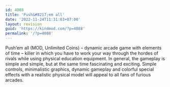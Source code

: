 ```yaml
---
id: 4088
title: 'Push&#8217;em all'
date: '2022-11-24T11:31:03+07:00'
layout: revision
guid: 'https://kindmod.com/?p=4088'
permalink: '/?p=4088'
---
```


Push’em all (MOD, Unlimited Coins) – dynamic arcade game with elements of time – killer in which you have to work your way through the hordes of rivals while using physical education equipment. In general, the gameplay is simple and simple, but at the same time fascinating and exciting. Simple controls, minimalistic graphics, dynamic gameplay and colorful special effects with a realistic physical model will appeal to all fans of furious arcades.